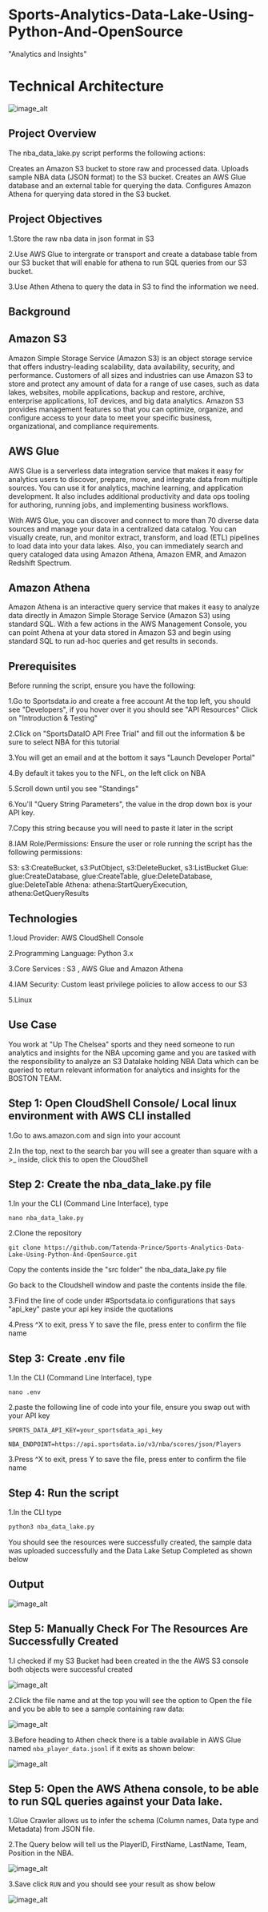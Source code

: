 # Sports-Analytics-Data-Lake-Using-Python-And-OpenSource

"Analytics and Insights"

# Technical Architecture

![image_alt](https://github.com/Tatenda-Prince/Sports-Analytics-Data-Lake-Using-Python-And-OpenSource/blob/78db69e24c02179bb1112636209649c125768ea2/images/Screenshot%202025-01-22%20153605.png)

## Project Overview

The nba_data_lake.py script performs the following actions:

Creates an Amazon S3 bucket to store raw and processed data. Uploads sample NBA data (JSON format) to the S3 bucket. Creates an AWS Glue database and an external table for querying the data. Configures Amazon Athena for querying data stored in the S3 bucket.

## Project Objectives

1.Store the raw nba data in json format in S3

2.Use AWS Glue to intergrate or transport and create a database table from our S3 bucket that will enable for athena to run SQL queries from our S3 bucket.

3.Use Athen Athena to query the data in S3 to find the information we need. 

## Background

## Amazon S3

Amazon Simple Storage Service (Amazon S3) is an object storage service that offers industry-leading scalability, data availability, security, and performance. Customers of all sizes and industries can use Amazon S3 to store and protect any amount of data for a range of use cases, such as data lakes, websites, mobile applications, backup and restore, archive, enterprise applications, IoT devices, and big data analytics. Amazon S3 provides management features so that you can optimize, organize, and configure access to your data to meet your specific business, organizational, and compliance requirements.



## AWS Glue 

AWS Glue is a serverless data integration service that makes it easy for analytics users to discover, prepare, move, and integrate data from multiple sources. You can use it for analytics, machine learning, and application development. It also includes additional productivity and data ops tooling for authoring, running jobs, and implementing business workflows.


With AWS Glue, you can discover and connect to more than 70 diverse data sources and manage your data in a centralized data catalog. You can visually create, run, and monitor extract, transform, and load (ETL) pipelines to load data into your data lakes. Also, you can immediately search and query cataloged data using Amazon Athena, Amazon EMR, and Amazon Redshift Spectrum.

## Amazon Athena 

Amazon Athena is an interactive query service that makes it easy to analyze data directly in Amazon Simple Storage Service (Amazon S3) using standard SQL. With a few actions in the AWS Management Console, you can point Athena at your data stored in Amazon S3 and begin using standard SQL to run ad-hoc queries and get results in seconds.


## Prerequisites

Before running the script, ensure you have the following:

1.Go to Sportsdata.io and create a free account At the top left, you should see "Developers", if you hover over it you should see "API Resources" Click on "Introduction & Testing"

2.Click on "SportsDataIO API Free Trial" and fill out the information & be sure to select NBA for this tutorial

3.You will get an email and at the bottom it says "Launch Developer Portal"

4.By default it takes you to the NFL, on the left click on NBA

5.Scroll down until you see "Standings"

6.You'll "Query String Parameters", the value in the drop down box is your API key.

7.Copy this string because you will need to paste it later in the script

8.IAM Role/Permissions: Ensure the user or role running the script has the following permissions:

S3: s3:CreateBucket, s3:PutObject, s3:DeleteBucket, s3:ListBucket Glue: glue:CreateDatabase, glue:CreateTable, glue:DeleteDatabase, glue:DeleteTable Athena: athena:StartQueryExecution, athena:GetQueryResults

## Technologies

1.loud Provider: AWS CloudShell Console 

2.Programming Language: Python 3.x

3.Core Services : S3 , AWS Glue and Amazon Athena 

4.IAM Security: Custom least privilege policies to allow access to our S3

5.Linux 

## Use Case 

You work at "Up The Chelsea" sports and they need someone to run analytics and insights for the NBA upcoming game and you are tasked with the responsibility to analyze an S3 Datalake holding NBA Data which can be queried to return relevant information for analytics and insights for the BOSTON TEAM.


## Step 1: Open CloudShell Console/ Local linux environment with AWS CLI installed 

1.Go to aws.amazon.com  and sign into your account

2.In the top, next to the search bar you will see a greater than square with a >_ inside, click this to open the CloudShell

## Step 2: Create the nba_data_lake.py file

1.In your the CLI (Command Line Interface), type

```language
nano nba_data_lake.py
```

2.Clone the repository
``` language
git clone https://github.com/Tatenda-Prince/Sports-Analytics-Data-Lake-Using-Python-And-OpenSource.git

```
Copy the contents inside the "src folder" the nba_data_lake.py file

Go back to the Cloudshell window and paste the contents inside the file.

3.Find the line of code under #Sportsdata.io configurations that says "api_key" paste your api key inside the quotations

4.Press ^X to exit, press Y to save the file, press enter to confirm the file name

## Step 3: Create .env file

1.In the CLI (Command Line Interface), type

```language
nano .env
```

2.paste the following line of code into your file, ensure you swap out with your API key

```langauge
SPORTS_DATA_API_KEY=your_sportsdata_api_key

NBA_ENDPOINT=https://api.sportsdata.io/v3/nba/scores/json/Players
```

3.Press ^X to exit, press Y to save the file, press enter to confirm the file name

## Step 4: Run the script

1.In the CLI type

```python
python3 nba_data_lake.py
```

You should see the resources were successfully created, the sample data was uploaded successfully and the Data Lake Setup Completed as shown below

## Output 

![image_alt](https://github.com/Tatenda-Prince/Sports-Analytics-Data-Lake-Using-Python-And-OpenSource/blob/3f45b7f86d7bd1792f32a052980510b096c77527/images/Screenshot%202025-01-21%20165308.png)


## Step 5: Manually Check For The Resources Are Successfully Created 


1.I checked if my S3 Bucket had been created in the the AWS S3 console both objects were successful created

![image_alt](https://github.com/Tatenda-Prince/Sports-Analytics-Data-Lake-Using-Python-And-OpenSource/blob/a86dccf80f7fe15fab4013983610b09d38ef5c18/images/Screenshot%202025-01-21%20165357.png)


2.Click the file name and at the top you will see the option to Open the file and you be able to see a sample containing raw data:


![image_alt](https://github.com/Tatenda-Prince/Sports-Analytics-Data-Lake-Using-Python-And-OpenSource/blob/80d0a7e2af4c990974942c352cefcfac01c294bf/images/Screenshot%202025-01-21%20165558.png)


3.Before heading to Athen check there is a table available in AWS Glue named `nba_player_data.jsonl` if it exits as shown below:


![image_alt](https://github.com/Tatenda-Prince/Sports-Analytics-Data-Lake-Using-Python-And-OpenSource/blob/bb8b51bb944910d268364c43de2312ee9dfb3e42/images/Screenshot%202025-01-21%20170525.png)



## Step 5: Open the AWS Athena console, to be able to run SQL queries against your Data lake.

1.Glue Crawler allows us to infer the schema (Column names, Data type and Metadata) from JSON file.

2.The Query below will tell us the PlayerID, FirstName, LastName, Team, Position  in the NBA.

![image_alt](https://github.com/Tatenda-Prince/Sports-Analytics-Data-Lake-Using-Python-And-OpenSource/blob/92a3f629015b06a96f179d3a30c85819e1c7c374/images/Screenshot%202025-01-21%20173430.png)

3.Save click `RUN` and you should see your result as show below

![image_alt]()















